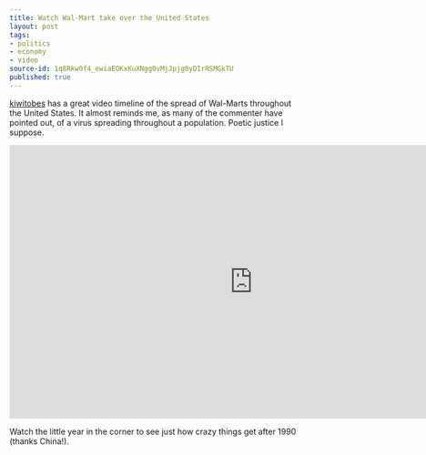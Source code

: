 ```yaml
---
title: Watch Wal-Mart take over the United States
layout: post
tags:
- politics
- economy
- video
source-id: 1q8Rkw0f4_ewiaEOKxKuXNgg0vMjJpjg0yDIrRSMGkTU
published: true
---
```

[kiwitobes](http://blog.kiwitobes.com) has a great video timeline of the spread of Wal-Marts throughout the United States. It almost reminds me, as many of the commenter have pointed out, of a virus spreading throughout a population. Poetic justice I suppose.

<iframe width="853" height="480" src="https://www.youtube.com/embed/Y59donv179g?rel=0" frameborder="0" allowfullscreen></iframe>

Watch the little year in the corner to see just how crazy things get after 1990 (thanks China!).


